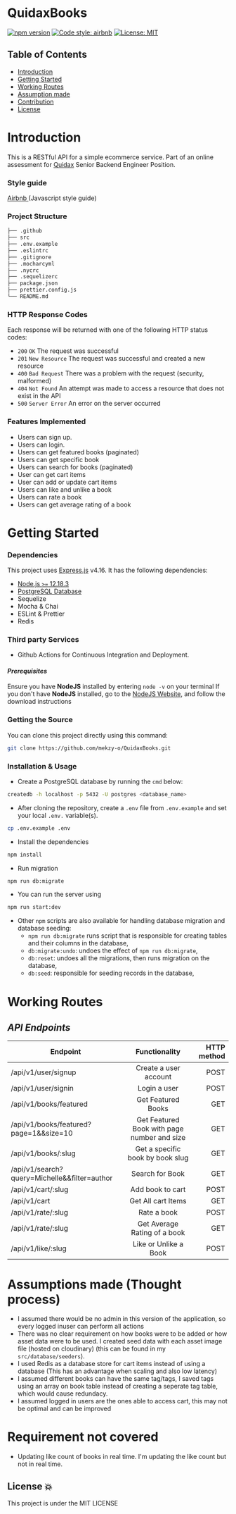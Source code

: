 # QuidaxBooks
[![npm version](https://badge.fury.io/js/express.svg)](https://badge.fury.io/js/express)
[![Code style: airbnb](https://img.shields.io/badge/code%20style-airbnb-blue.svg?style=flat-square)](https://github.com/airbnb/javascript)
[![License: MIT](https://img.shields.io/badge/License-MIT-green.svg)](https://opensource.org/licenses/MIT)

## Table of Contents

- [Introduction](#introduction)
- [Getting Started](#features-implemented)
- [Working Routes](#working-routes)
- [Assumption made](#working-routes)
- [Contribution](#working-routes)
- [License](#license)

# Introduction

This is a RESTful API for a simple ecommerce service. Part of an online assessment for [Quidax](https://www.quidax.com/) Senior Backend Engineer Position.

### **Style guide**

[Airbnb ](https://github.com/airbnb/javascript)(Javascript style guide)

### Project Structure

```bash
├── .github
├── src
├── .env.example
├── .eslintrc
├── .gitignore
├── .mocharcyml
├── .nycrc
├── .sequelizerc
├── package.json
├── prettier.config.js
└── README.md
```

### HTTP Response Codes

Each response will be returned with one of the following HTTP status codes:

- `200` `OK` The request was successful
- `201` `New Resource` The request was successful and created a new resource
- `400` `Bad Request` There was a problem with the request (security, malformed)
- `404` `Not Found` An attempt was made to access a resource that does not exist in the API
- `500` `Server Error` An error on the server occurred

### Features Implemented

- Users can sign up.
- Users can login.
- Users can get featured books (paginated)
- Users can get specific book
- Users can search for books (paginated)
- User can get cart items
- User can add or update cart items
- Users can like and unlike a book
- Users can rate a book
- Users can get average rating of a book

# Getting Started

### Dependencies

This project uses [Express.js](https://expressjs.com/) v4.16. It has the following dependencies:

- [Node.js `>=` 12.18.3](https://nodejs.org/en/download)
- [PostgreSQL Database](https://www.postgresql.org/download/)
- Sequelize
- Mocha & Chai
- ESLint & Prettier
- Redis

### Third party Services

- Github Actions for Continuous Integration and Deployment.

#### _Prerequisites_

Ensure you have **NodeJS** installed by entering `node -v` on your terminal
If you don't have **NodeJS** installed, go to the [NodeJS Website](http://nodejs.org), and follow the download instructions

### Getting the Source

You can clone this project directly using this command:

```sh
git clone https://github.com/mekzy-o/QuidaxBooks.git
```

### Installation & Usage

- Create a PostgreSQL database by running the `cmd` below:

```sh
createdb -h localhost -p 5432 -U postgres <database_name>
```

- After cloning the repository, create a `.env` file from `.env.example` and set your local `.env.` variable(s).

```sh
cp .env.example .env
```

- Install the dependencies

```sh
npm install
```

- Run migration

```sh
npm run db:migrate
```

- You can run the server using

```sh
npm run start:dev
```

- Other `npm` scripts are also available for handling database migration and database seeding:
  - `npm run db:migrate` runs script that is responsible for creating tables and their columns in the database,
  - `db:migrate:undo`: undoes the effect of `npm run db:migrate`,
  - `db:reset`: undoes all the migrations, then runs migration on the database,
  - `db:seed`: responsible for seeding records in the database,

# Working Routes

## _API Endpoints_

| Endpoint                                     |                Functionality                | HTTP method |
| -------------------------------------------- | :-----------------------------------------: | ----------: |
| /api/v1/user/signup                          |            Create a user account            |        POST |
| /api/v1/user/signin                          |                Login a user                 |        POST |
| /api/v1/books/featured                       |             Get Featured Books              |         GET |
| /api/v1/books/featured?page=1&&size=10       | Get Featured Book with page number and size |         GET |
| /api/v1/books/:slug                          |      Get a specific book by book slug       |         GET |
| /api/v1/search?query=Michelle&&filter=author |               Search for Book               |         GET |
| /api/v1/cart/:slug                           |              Add book to cart               |        POST |
| /api/v1/cart                                 |             Get All cart Items              |         GET |
| /api/v1/rate/:slug                           |                 Rate a book                 |        POST |
| /api/v1/rate/:slug                           |        Get Average Rating of a book         |         GET |
| /api/v1/like/:slug                           |            Like or Unlike a Book            |        POST |

# Assumptions made (Thought process)

- I assumed there would be no admin in this version of the application, so every logged inuser can perform all actions
- There was no clear requirement on how books were to be added or how asset data were to be used. I created seed data with each asset image file (hosted on cloudinary) (this can be found in my `src/database/seeders`).
- I used Redis as a database store for cart items instead of using a database (This has an advantage when scaling and also low latency)
- I assumed different books can have the same tag/tags, I saved tags using an array on book table instead of creating a seperate tag table, which would cause redundacy.
- I assumed logged in users are the ones able to access cart, this may not be optimal and can be improved

# Requirement not covered

- Updating like count of books in real time. I'm updating the like count but not in real time.

## License :boom:

This project is under the MIT LICENSE
